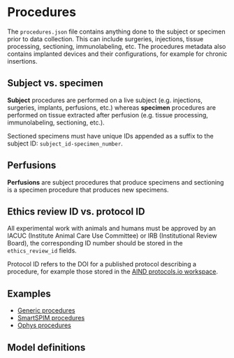 # Procedures

The `procedures.json` file contains anything done to the subject or specimen prior to data collection. This can include surgeries, injections, tissue processing, sectioning, immunolabeling, etc. The procedures metadata also contains implanted devices and their configurations, for example for chronic insertions.

## Subject vs. specimen

**Subject** procedures are performed on a live subject (e.g. injections, surgeries, implants, perfusions, etc.) whereas **specimen** procedures are performed on tissue extracted after perfusion (e.g. tissue processing, immunolabeling, sectioning, etc.).

Sectioned specimens must have unique IDs appended as a suffix to the subject ID: `subject_id-specimen_number`.

## Perfusions

**Perfusions** are subject procedures that produce specimens and sectioning is a specimen procedure that produces new specimens.

## Ethics review ID vs. protocol ID

All experimental work with animals and humans must be approved by an IACUC (Institute Animal Care Use Committee) or IRB (Institutional Review Board), the corresponding ID number should be stored in the `ethics_review_id` fields.

Protocol ID refers to the DOI for a published protocol describing a procedure, for example those stored in the [AIND protocols.io workspace](https://www.protocols.io/workspaces/allen-institute-for-neural-dynamics).

## Examples

- [Generic procedures](https://github.com/AllenNeuralDynamics/aind-data-schema/blob/dev/examples/procedures.py)
- [SmartSPIM procedures](https://github.com/AllenNeuralDynamics/aind-data-schema/blob/dev/examples/aibs_smartspim_procedures.py)
- [Ophys procedures](https://github.com/AllenNeuralDynamics/aind-data-schema/blob/dev/examples/ophys_procedures.py)

## Model definitions